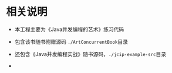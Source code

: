 # 相关说明
- 本工程主要为《Java并发编程的艺术》练习代码

- 包含该书随书附赠源码 `./ArtConcurrentBook`目录
- 还包含《Java并发编程实战》随书源码，`./jcip-example-src`目录
-
